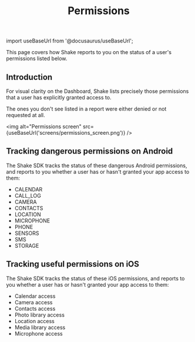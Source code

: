 ﻿---
id: permissions
title: Permissions
---
import useBaseUrl from '@docusaurus/useBaseUrl';

This page covers how Shake reports to you on the status of a user's permissions listed below.

## Introduction
For visual clarity on the Dashboard, Shake lists precisely those permissions that a user has explicitly granted access to.

The ones you don't see listed in a report were either denied or not requested at all.

<img
  alt="Permissions screen"
  src={useBaseUrl('screens/permissions_screen.png')}
/>

## Tracking dangerous permissions on Android 
The Shake SDK tracks the status of these dangerous Android permissions, 
and reports to you whether a user has or hasn't granted your app access to them:

* CALENDAR
* CALL_LOG
* CAMERA
* CONTACTS
* LOCATION
* MICROPHONE
* PHONE
* SENSORS
* SMS
* STORAGE

## Tracking useful permissions on iOS
The Shake SDK tracks the status of these  iOS permissions, and reports to 
you whether a user has or hasn't granted your app access to them:

* Calendar access
* Camera access
* Contacts access
* Photo library access
* Location access
* Media library access
* Microphone access
